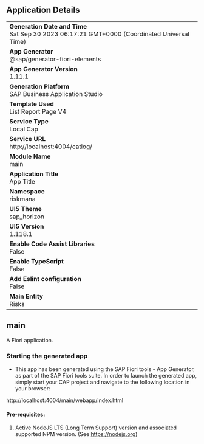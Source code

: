## Application Details
|               |
| ------------- |
|**Generation Date and Time**<br>Sat Sep 30 2023 06:17:21 GMT+0000 (Coordinated Universal Time)|
|**App Generator**<br>@sap/generator-fiori-elements|
|**App Generator Version**<br>1.11.1|
|**Generation Platform**<br>SAP Business Application Studio|
|**Template Used**<br>List Report Page V4|
|**Service Type**<br>Local Cap|
|**Service URL**<br>http://localhost:4004/catlog/
|**Module Name**<br>main|
|**Application Title**<br>App Title|
|**Namespace**<br>riskmana|
|**UI5 Theme**<br>sap_horizon|
|**UI5 Version**<br>1.118.1|
|**Enable Code Assist Libraries**<br>False|
|**Enable TypeScript**<br>False|
|**Add Eslint configuration**<br>False|
|**Main Entity**<br>Risks|

## main

A Fiori application.

### Starting the generated app

-   This app has been generated using the SAP Fiori tools - App Generator, as part of the SAP Fiori tools suite.  In order to launch the generated app, simply start your CAP project and navigate to the following location in your browser:

http://localhost:4004/main/webapp/index.html

#### Pre-requisites:

1. Active NodeJS LTS (Long Term Support) version and associated supported NPM version.  (See https://nodejs.org)


